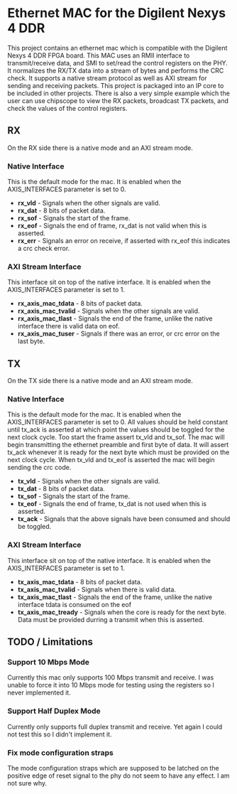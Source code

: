 # Ethernet MAC for the Digilent Nexys 4 DDR
This project contains an ethernet mac which is compatible with the Digilent Nexys 4 DDR FPGA board.  This MAC uses an RMII interface to transmit/receive data, and SMI to set/read the control registers on the PHY.  It normalizes the RX/TX data into a stream of bytes and performs the CRC check.  It supports a native stream protocol as well as AXI stream for sending and receiving packets.  This project is packaged into an IP core to be included in other projects.  There is also a very simple example which the user can use chipscope to view the RX packets, broadcast TX packets, and check the values of the control registers.

## RX
On the RX side there is a native mode and an AXI stream mode.

### Native Interface
This is the default mode for the mac.  It is enabled when the AXIS_INTERFACES parameter is set to 0.
* **rx_vld** - Signals when the other signals are valid.
* **rx_dat** - 8 bits of packet data.
* **rx_sof** - Signals the start of the frame.
* **rx_eof** - Signals the end of frame, rx_dat is not valid when this is asserted.
* **rx_err** - Signals an error on receive, if asserted with rx_eof this indicates a crc check error.

### AXI Stream Interface
This interface sit on top of the native interface.  It is enabled when the AXIS_INTERFACES parameter is set to 1.
* **rx_axis_mac_tdata**  - 8 bits of packet data.
* **rx_axis_mac_tvalid** - Signals when the other signals are valid.
* **rx_axis_mac_tlast**  - Signals the end of the frame, unlike the native interface there is valid data on eof.
* **rx_axis_mac_tuser**  - Signals if there was an error, or crc error on the last byte.

## TX
On the TX side there is a native mode and an AXI stream mode.

### Native Interface
This is the default mode for the mac.  It is enabled when the AXIS_INTERFACES parameter is set to 0.  All values should be held constant until tx_ack is asserted at which point the values should be toggled for the next clock cycle.  Too start the frame assert tx_vld and tx_sof.  The mac will begin transmitting the ethernet preamble and first byte of data.  It will assert tx_ack whenever it is ready for the next byte which must be provided on the next clock cycle.  When tx_vld and tx_eof is asserted the mac will begin sending the crc code.

* **tx_vld** - Signals when the other signals are valid.
* **tx_dat** - 8 bits of packet data.
* **tx_sof** - Signals the start of the frame.
* **tx_eof** - Signals the end of frame, tx_dat is not used when this is asserted.
* **tx_ack** - Signals that the above signals have been consumed and should be toggled.

### AXI Stream Interface
This interface sit on top of the native interface.  It is enabled when the AXIS_INTERFACES parameter is set to 1. 
* **tx_axis_mac_tdata**  - 8 bits of packet data.
* **tx_axis_mac_tvalid** - Signals when there is valid data.
* **tx_axis_mac_tlast**  - Signals the end of the frame, unlike the native interface tdata is consumed on the eof
* **tx_axis_mac_tready** - Signals when the core is ready for the next byte.  Data must be provided durring a transmit when this is asserted.

## TODO / Limitations
### Support 10 Mbps Mode
Currently this mac only supports 100 Mbps transmit and receive. I was unable to force it into 10 Mbps mode for testing using the registers so I never implemented it.

### Support Half Duplex Mode
Currently only supports full duplex transmit and receive.  Yet again I could not test this so I didn't implement it.

### Fix mode configuration straps
The mode configuration straps which are supposed to be latched on the positive edge of reset signal to the phy do not seem to have any effect.  I am not sure why.